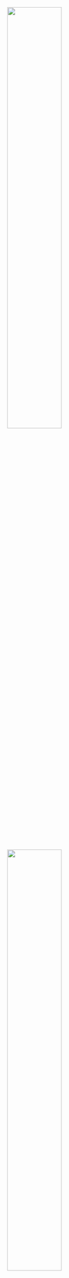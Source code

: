 <a href="https://chasa.wtf">
  <img width="50%" src="https://github-readme-stats.vercel.app/api?username=J00-cyber&count_private=true&show_icons=true&theme=midnight-purple&hide_border=true"/>
  <br>
  <img width="50%" src="https://github-readme-stats.vercel.app/api/top-langs/?username=J00-cyber&layout=compact&langs_count=8&theme=midnight-purple&hide_border=true&hide_title=true"/>
</a>
